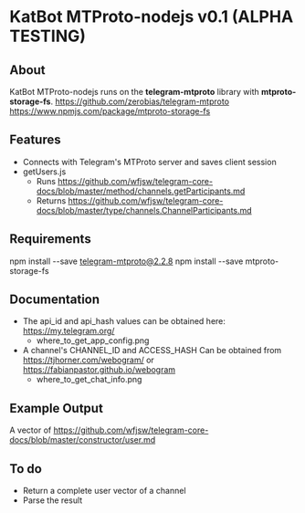 # KatBot MTProto-nodejs v0.1 (ALPHA TESTING)

## About
KatBot MTProto-nodejs runs on the **telegram-mtproto** library with **mtproto-storage-fs**.
https://github.com/zerobias/telegram-mtproto
https://www.npmjs.com/package/mtproto-storage-fs

## Features
- Connects with Telegram's MTProto server and saves client session
- getUsers.js
  - Runs https://github.com/wfjsw/telegram-core-docs/blob/master/method/channels.getParticipants.md
  - Returns https://github.com/wfjsw/telegram-core-docs/blob/master/type/channels.ChannelParticipants.md

## Requirements
npm install --save telegram-mtproto@2.2.8
npm install --save mtproto-storage-fs

## Documentation
- The api_id and api_hash values can be obtained here: https://my.telegram.org/
  - where_to_get_app_config.png
- A channel's CHANNEL_ID and ACCESS_HASH Can be obtained from https://tjhorner.com/webogram/ or https://fabianpastor.github.io/webogram
  - where_to_get_chat_info.png

## Example Output
A vector of https://github.com/wfjsw/telegram-core-docs/blob/master/constructor/user.md

## To do
- Return a complete user vector of a channel
- Parse the result